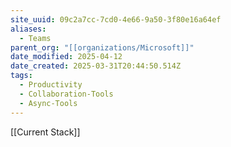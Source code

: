 ```yaml
---
site_uuid: 09c2a7cc-7cd0-4e66-9a50-3f80e16a64ef
aliases:
  - Teams
parent_org: "[[organizations/Microsoft]]"
date_modified: 2025-04-12
date_created: 2025-03-31T20:44:50.514Z
tags:
  - Productivity
  - Collaboration-Tools
  - Async-Tools
---
```























[[Current Stack]]

